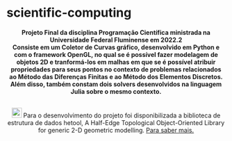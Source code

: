 # scientific-computing

<div align="center">
<h4>Projeto Final da disciplina Programação Científica ministrada na Universidade Federal Fluminense em 2022.2 <br>
 Consiste em um Coletor de Curvas gráfico, desenvolvido em Python e com o framework OpenGL, no qual se é possível fazer modelagem de objetos 2D e tranformá-los em malhas em que se é possível atribuir propriedades para seus pontos no contexto de problemas relacionados ao Método das Diferenças Finitas e ao Método dos Elementos Discretos.
 Além disso, também constam dois solvers desenvolvidos na linguagem Julia sobre o mesmo contexto.<h4>
</div>
 
   ##
   
<div align="center">
 <a href="https://gitlab.com/danilosb/hetoollibrary" target="_blank"><img height="23" width="23" src="https://www.vectorlogo.zone/logos/gitlab/gitlab-icon.svg"></a>
 Para o desenvolvimento do projeto foi disponibilizada a biblioteca de estrutura de dados hetool, A Half-Edge Topological Object-Oriented Library for generic 2-D geometric modelling.
 <a href="https://gitlab.com/danilosb/hetoollibrary" target="_blank">Para saber mais.</a>
 </div>
